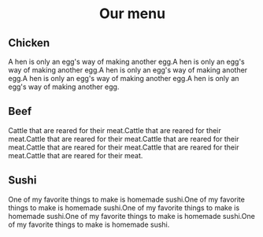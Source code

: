 <!DOCTYPE html>
<html>
<head>
	<meta charset="utf-8">
	<meta name="viewpoint" content="width=device-width,initial-scale=1">
	<title>Assignment</title>
	<link rel="stylesheet" href="CssStyle.css">
	<style>
	</style>
</head>
<body>
	<h1>
		<center>Our menu</center>
	</h1>
	<div class="row">
		<div class="col-lg-4 col-md-4 col-sm-12">
			<section class="chicken">
				<h2>Chicken</h2>
				<p >A hen is only an egg's way of making another egg.A hen is only an egg's way of making another egg.A hen is only an egg's way of making another egg.A hen is only an egg's way of making another egg.A hen is only an egg's way of making another egg. </p>
			</section>
		</div>
	</div>
	</section>
	<div class="row">
		<div class="col-lg-4 col-md-4 col-sm-12">
			<section class="beef">
				<h2>Beef</h2>
				<p>Cattle that are reared for their meat.Cattle that are reared for their meat.Cattle that are reared for their meat.Cattle that are reared for their meat.Cattle that are reared for their meat.Cattle that are reared for their meat.Cattle that are reared for their meat.</p>
			</section>
		</div>
	</div>
	</section>
	<div class="row">
		<div class="col-lg-4 col-md-4 col-sm-12">
			<section class="sushi">
				<h2 >Sushi</h2>
				<p>One of my favorite things to make is homemade sushi.One of my favorite things to make is homemade sushi.One of my favorite things to make is homemade sushi.One of my favorite things to make is homemade sushi.One of my favorite things to make is homemade sushi.</p>
			</section>
		</div>
	</div>
	</section>
</body>
</html>
